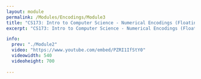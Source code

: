 ```yaml
---
layout: module
permalink: /Modules/Encodings/Module3
title: "CS173: Intro to Computer Science - Numerical Encodings (Floating Point)"
excerpt: "CS173: Intro to Computer Science - Numerical Encodings (Floating Point)"

info:
  prev: "./Module2"
  video: "https://www.youtube.com/embed/PZRI1IfStY0"
  videowidth: 540
  videoheight: 700
  
---
```

